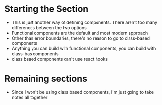 # Starting the Section

-   This is just another way of defining components. There aren't too many differences between the two options
-   Functional components are the default and most modern approach
-   Other than error boundaries, there's no reason to go to class-based components
-   Anything you can build with functional components, you can build with class-bas components
-   class bsaed components can't use react hooks

# Remaining sections

-   Since I won't be using class based components, I'm just going to take notes all together
